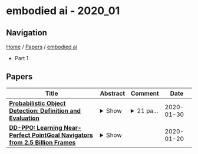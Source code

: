 # embodied ai - 2020_01

## Navigation

[Home](https://lixin97.github.io/arXivRadar) / [Papers](https://lixin97.github.io/arXivRadar/papers) / [embodied ai](https://lixin97.github.io/arXivRadar/papers/embodied_ai)

- Part 1

## Papers

| **Title** | **Abstract** | **Comment** | **Date** |
| --- | --- | --- | --- |
| **[Probabilistic Object Detection: Definition and Evaluation](http://arxiv.org/abs/1811.10800v4)** | <details><summary>Show</summary><p>We introduce Probabilistic Object Detection, the task of detecting objects in images and accurately quantifying the spatial and semantic uncertainties of the detections. Given the lack of methods capable of assessing such probabilistic object detections, we present the new Probability-based Detection Quality measure (PDQ).Unlike AP-based measures, PDQ has no arbitrary thresholds and rewards spatial and label quality, and foreground/background separation quality while explicitly penalising false positive and false negative detections. We contrast PDQ with existing mAP and moLRP measures by evaluating state-of-the-art detectors and a Bayesian object detector based on Monte Carlo Dropout. Our experiments indicate that conventional object detectors tend to be spatially overconfident and thus perform poorly on the task of probabilistic object detection. Our paper aims to encourage the development of new object detection approaches that provide detections with accurately estimated spatial and label uncertainties and are of critical importance for deployment on robots and embodied AI systems in the real world.</p></details> | <details><summary>21 pa...</summary><p>21 pages, 25 figures, to appear in the proceedings of the winter conference on applications of computer vision WACV 2020</p></details> | 2020-01-30 |
| **[DD-PPO: Learning Near-Perfect PointGoal Navigators from 2.5 Billion Frames](http://arxiv.org/abs/1911.00357v2)** | <details><summary>Show</summary><p>We present Decentralized Distributed Proximal Policy Optimization (DD-PPO), a method for distributed reinforcement learning in resource-intensive simulated environments. DD-PPO is distributed (uses multiple machines), decentralized (lacks a centralized server), and synchronous (no computation is ever stale), making it conceptually simple and easy to implement. In our experiments on training virtual robots to navigate in Habitat-Sim, DD-PPO exhibits near-linear scaling -- achieving a speedup of 107x on 128 GPUs over a serial implementation. We leverage this scaling to train an agent for 2.5 Billion steps of experience (the equivalent of 80 years of human experience) -- over 6 months of GPU-time training in under 3 days of wall-clock time with 64 GPUs. This massive-scale training not only sets the state of art on Habitat Autonomous Navigation Challenge 2019, but essentially solves the task --near-perfect autonomous navigation in an unseen environment without access to a map, directly from an RGB-D camera and a GPS+Compass sensor. Fortuitously, error vs computation exhibits a power-law-like distribution; thus, 90% of peak performance is obtained relatively early (at 100 million steps) and relatively cheaply (under 1 day with 8 GPUs). Finally, we show that the scene understanding and navigation policies learned can be transferred to other navigation tasks -- the analog of ImageNet pre-training + task-specific fine-tuning for embodied AI. Our model outperforms ImageNet pre-trained CNNs on these transfer tasks and can serve as a universal resource (all models and code are publicly available).</p></details> |  | 2020-01-20 |